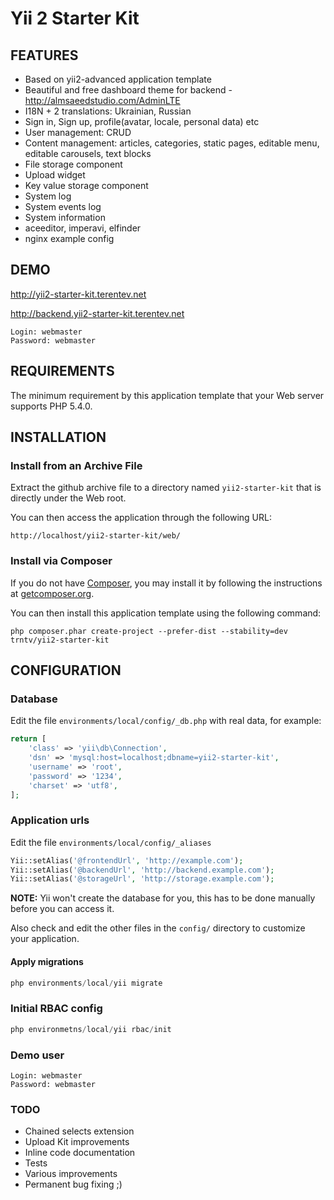 Yii 2 Starter Kit
================================

FEATURES
--------
- Based on yii2-advanced application template
- Beautiful and free dashboard theme for backend - http://almsaeedstudio.com/AdminLTE
- I18N + 2 translations: Ukrainian, Russian
- Sign in, Sign up, profile(avatar, locale, personal data) etc
- User management: CRUD
- Content management: articles, categories, static pages, editable menu, editable carousels, text blocks
- File storage component
- Upload widget
- Key value storage component
- System log
- System events log
- System information
- aceeditor, imperavi, elfinder
- nginx example config

DEMO
----

http://yii2-starter-kit.terentev.net

http://backend.yii2-starter-kit.terentev.net

```
Login: webmaster
Password: webmaster
```

REQUIREMENTS
------------

The minimum requirement by this application template that your Web server supports PHP 5.4.0.


INSTALLATION
------------

### Install from an Archive File

Extract the github archive file to a directory named `yii2-starter-kit` that is directly under the Web root.

You can then access the application through the following URL:

~~~
http://localhost/yii2-starter-kit/web/
~~~


### Install via Composer

If you do not have [Composer](http://getcomposer.org/), you may install it by following the instructions
at [getcomposer.org](http://getcomposer.org/doc/00-intro.md#installation-nix).

You can then install this application template using the following command:

~~~
php composer.phar create-project --prefer-dist --stability=dev trntv/yii2-starter-kit
~~~

CONFIGURATION
-------------

### Database

Edit the file `environments/local/config/_db.php` with real data, for example:

```php
return [
    'class' => 'yii\db\Connection',
    'dsn' => 'mysql:host=localhost;dbname=yii2-starter-kit',
    'username' => 'root',
    'password' => '1234',
    'charset' => 'utf8',
];
```

### Application urls
Edit the file `environments/local/config/_aliases`
```php
Yii::setAlias('@frontendUrl', 'http://example.com');
Yii::setAlias('@backendUrl', 'http://backend.example.com');
Yii::setAlias('@storageUrl', 'http://storage.example.com');
```


**NOTE:** Yii won't create the database for you, this has to be done manually before you can access it.

Also check and edit the other files in the `config/` directory to customize your application.

#### Apply migrations

```php
php environments/local/yii migrate
```

### Initial RBAC config

```php
php environmetns/local/yii rbac/init
```
### Demo user
~~~
Login: webmaster
Password: webmaster
~~~

### TODO
- Chained selects extension
- Upload Kit improvements
- Inline code documentation
- Tests
- Various improvements
- Permanent bug fixing ;)
